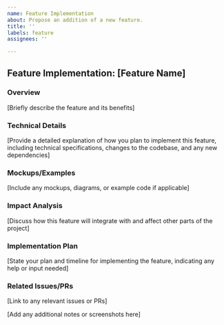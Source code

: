 ```yaml
---
name: Feature Implementation
about: Propose an addition of a new feature.
title: ''
labels: feature
assignees: ''

---
```


## Feature Implementation: [Feature Name]

### Overview
[Briefly describe the feature and its benefits]

### Technical Details
[Provide a detailed explanation of how you plan to implement this feature, including technical specifications, changes to the codebase, and any new dependencies]

### Mockups/Examples
[Include any mockups, diagrams, or example code if applicable]

### Impact Analysis
[Discuss how this feature will integrate with and affect other parts of the project]

### Implementation Plan
[State your plan and timeline for implementing the feature, indicating any help or input needed]

### Related Issues/PRs
[Link to any relevant issues or PRs]

[Add any additional notes or screenshots here]
